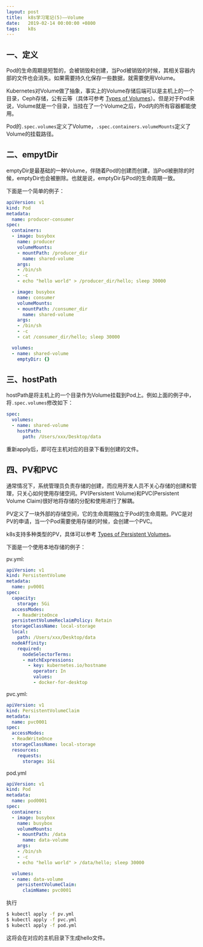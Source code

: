 ```yaml
---
layout: post
title:  k8s学习笔记(5)——Volume
date:   2019-02-14 00:00:00 +0800
tags:   k8s
---
```


## 一、定义

Pod的生命周期是短暂的，会被销毁和创建，当Pod被销毁的时候，其相关容器内部的文件也会消失。如果需要持久化保存一些数据，就需要使用Volume。

Kubernetes对Volume做了抽象，事实上的Volume存储后端可以是主机上的一个目录，Ceph存储，公有云等（具体可参考 [Types of Volumes](https://kubernetes.io/docs/concepts/storage/volumes/#types-of-volumes)）。但是对于Pod来说，Volume就是一个目录，当挂在了一个Volume之后，Pod内的所有容器都能使用。

Pod的`.spec.volumes`定义了Volume，`.spec.containers.volumeMounts`定义了Volume的挂载路径。

## 二、empytDir

emptyDir是最基础的一种Volume，伴随着Pod的创建而创建，当Pod被删除的时候，emptyDir也会被删除。也就是说，emptyDir与Pod的生命周期一致。

下面是一个简单的例子：

```yaml
apiVersion: v1
kind: Pod
metadata:
  name: producer-consumer
spec:
  containers:
  - image: busybox
    name: producer
    volumeMounts:
    - mountPath: /producer_dir
      name: shared-volume
    args:
    - /bin/sh
    - -c
    - echo "hello world" > /producer_dir/hello; sleep 30000

  - image: busybox
    name: consumer
    volumeMounts:
    - mountPath: /consumer_dir
      name: shared-volume
    args:
    - /bin/sh
    - -c
    - cat /consumer_dir/hello; sleep 30000

  volumes:
  - name: shared-volume
  	emptyDir: {}
```

## 三、hostPath

hostPath是将主机上的一个目录作为Volume挂载到Pod上。例如上面的例子中，将`.spec.volumes`修改如下：

```yaml
spec:
  volumes:
  - name: shared-volume
    hostPath:
      path: /Users/xxx/Desktop/data
```

重新apply后，即可在主机对应的目录下看到创建的文件。

## 四、PV和PVC

通常情况下，系统管理员负责存储的创建，而应用开发人员不关心存储的创建和管理，只关心如何使用存储空间。PV(Persistent Volume)和PVC(Persistent Volume Claim)很好地将存储的分配和使用进行了解耦。

PV定义了一块外部的存储空间，它的生命周期独立于Pod的生命周期。PVC是对PV的申请，当一个Pod需要使用存储的时候，会创建一个PVC。

k8s支持多种类型的PV，具体可以参考 [Types of Persistent Volumes](https://kubernetes.io/docs/concepts/storage/persistent-volumes/#types-of-persistent-volumes)。

下面是一个使用本地存储的例子：

pv.yml:

```yaml
apiVersion: v1
kind: PersistentVolume
metadata:
  name: pv0001
spec:
  capacity:
    storage: 5Gi
  accessModes:
    - ReadWriteOnce
  persistentVolumeReclaimPolicy: Retain
  storageClassName: local-storage
  local:
    path: /Users/xxx/Desktop/data
  nodeAffinity:
    required:
      nodeSelectorTerms:
      - matchExpressions:
        - key: kubernetes.io/hostname
          operator: In
          values:
          - docker-for-desktop
```

pvc.yml:

```yaml
apiVersion: v1
kind: PersistentVolumeClaim
metadata:
  name: pvc0001
spec:
  accessModes:
  - ReadWriteOnce
  storageClassName: local-storage
  resources:
    requests:
      storage: 1Gi
```

pod.yml

```yaml
apiVersion: v1
kind: Pod
metadata:
  name: pod0001
spec:
  containers:
  - image: busybox
    name: busybox
    volumeMounts:
    - mountPath: /data
      name: data-volume
    args:
    - /bin/sh
    - -c
    - echo "hello world" > /data/hello; sleep 30000

  volumes:
  - name: data-volume
    persistentVolumeClaim:
      claimName: pvc0001
```

执行

```sh
$ kubectl apply -f pv.yml
$ kubectl apply -f pvc.yml
$ kubectl apply -f pod.yml
```

这将会在对应的主机目录下生成hello文件。
